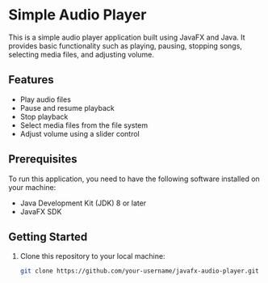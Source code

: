 # Simple Audio Player

This is a simple audio player application built using JavaFX and Java. It provides basic functionality such as playing, pausing, stopping songs, selecting media files, and adjusting volume.

## Features

- Play audio files
- Pause and resume playback
- Stop playback
- Select media files from the file system
- Adjust volume using a slider control

## Prerequisites

To run this application, you need to have the following software installed on your machine:

- Java Development Kit (JDK) 8 or later
- JavaFX SDK

## Getting Started

1. Clone this repository to your local machine:

   ```bash
   git clone https://github.com/your-username/javafx-audio-player.git
